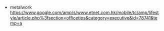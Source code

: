 - metalwork
  https://www.google.com/amp/s/www.etnet.com.hk/mobile/tc/amp/lifestyle/article.php%3fsection=officetips&category=executive&id=78741&temp=a